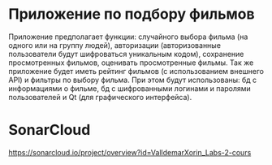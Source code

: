 # Приложение по подбору фильмов
Приложение предполагает функции: случайного выбора фильма (на одного или на группу людей), авторизации (авторизованные пользователи будут шифроваться уникальным кодом), сохранение просмотренных фильмов,
оценивать просмотренные фильмы. Так же приложение будет иметь рейтинг фильмов (с использованием внешнего API) и фильтры по выбору фильма.
При этом будут использованы: бд с информациями о фильме, бд с шифрованными логинами и паролями пользователей и Qt (для графического интерфейса).
# SonarCloud
https://sonarcloud.io/project/overview?id=ValldemarXorin_Labs-2-cours
